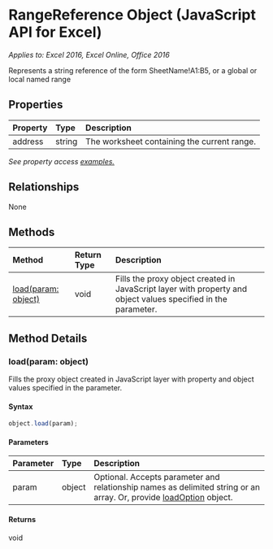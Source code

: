 # RangeReference Object (JavaScript API for Excel)

_Applies to: Excel 2016, Excel Online, Office 2016_

Represents a string reference of the form SheetName!A1:B5, or a global or local named range

## Properties

| Property	   | Type	|Description
|:---------------|:--------|:----------|
|address|string|The worksheet containing the current range.|

_See property access [examples.](#property-access-examples)_

## Relationships
None


## Methods

| Method		   | Return Type	|Description|
|:---------------|:--------|:----------|
|[load(param: object)](#loadparam-object)|void|Fills the proxy object created in JavaScript layer with property and object values specified in the parameter.|

## Method Details


### load(param: object)
Fills the proxy object created in JavaScript layer with property and object values specified in the parameter.

#### Syntax
```js
object.load(param);
```

#### Parameters
| Parameter	   | Type	|Description|
|:---------------|:--------|:----------|
|param|object|Optional. Accepts parameter and relationship names as delimited string or an array. Or, provide [loadOption](loadoption.md) object.|

#### Returns
void
